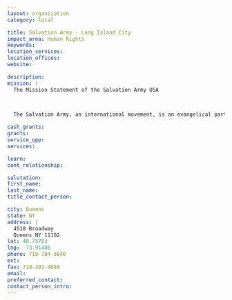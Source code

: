 ```yaml
---
layout: organization
category: local

title: Salvation Army - Long Island City
impact_area: Human Rights
keywords: 
location_services: 
location_offices: 
website: 

description: 
mission: |
  The Mission Statement of the Salvation Army USA

  

  The Salvation Army, an international movement, is an evangelical part of the universal Christian Church. Its message is based on the Bible. Its ministry is motivated by the love of God. Its mission is to preach the gospel of Jesus Christ and to meet human needs in His name without discrimination.

cash_grants: 
grants: 
service_opp: 
services: 

learn: 
cont_relationship: 

salutation: 
first_name: 
last_name: 
title_contact_person: 

city: Queens
state: NY
address: |
  4518 Broadway  
  Queens NY 11102
lat: 40.75703
lng: -73.91486
phone: 718-784-5640
ext: 
fax: 718-392-4689
email: 
preferred_contact: 
contact_person_intro: 
---
```

